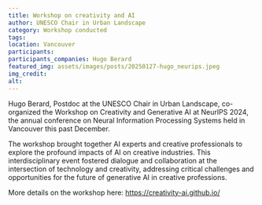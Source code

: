 ```yaml
---
title: Workshop on creativity and AI
author: UNESCO Chair in Urban Landscape
category: Workshop conducted
tags:
location: Vancouver
participants: 
participants_companies: Hugo Berard
featured_img: assets/images/posts/20250127-hugo_neurips.jpeg
img_credit: 
alt:
---
```

Hugo Berard, Postdoc at the UNESCO Chair in Urban Landscape, co-organized the Workshop on Creativity and Generative AI at NeurIPS 2024, the annual conference on Neural Information Processing Systems held in Vancouver this past December.

The workshop brought together AI experts and creative professionals to explore the profound impacts of AI on creative industries. This interdisciplinary event fostered dialogue and collaboration at the intersection of technology and creativity, addressing critical challenges and opportunities for the future of generative AI in creative professions.

More details on the workshop here: https://creativity-ai.github.io/
